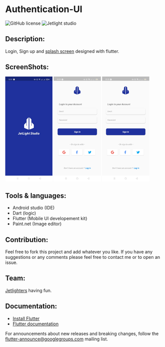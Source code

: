 # Authentication-UI

![GitHub license](https://img.shields.io/github/license/Mohammed-Benotmane/Tower-Defense-Game.svg)
![Jetlight studio](https://img.shields.io/badge/Made%20by-Jetlight%20studio-blue.svg?color=082544)

## Description:

 Login, Sign up and [splash screen](https://pub.dev/packages/splashscreen) designed with flutter.

## ScreenShots:

<img src="assets/screenshots/Screenshot_1.jpg" width="150" /> <img src="assets/screenshots/Screenshot_2.jpg" width="150" /> <img src="assets/screenshots/Screenshot_2.jpg" width="150" />


## Tools & languages:

* Android studio (IDE)
* Dart (logic)
* Flutter (Mobile UI developement kit)
* Paint.net (Image editor)

## Contribution:

Feel free to fork this project and add whatever you like. If you have any suggestions or any comments please feel free to contact me or to open an issue.

## Team:

[Jetlighters](https://github.com/JetLightStudio) having fun.

## Documentation:
* [Install Flutter](https://docs.flutter.dev/get-started/install)
* [Flutter documentation](https://docs.flutter.dev/)

For announcements about new releases and breaking changes, follow the [flutter-announce@googlegroups.com](https://groups.google.com/g/flutter-announce) mailing list.
